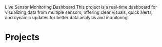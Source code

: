Live Sensor Monitoring Dashboard
This project is a real-time dashboard for visualizing data from multiple sensors, offering clear visuals, quick alerts, and dynamic updates for better data analysis and monitoring.
# Projects
